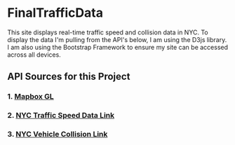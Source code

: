 # FinalTrafficData
This site displays real-time traffic speed and collision data in NYC. To display the data I'm pulling from the API's below, I am using the D3js library. I am also using the Bootstrap Framework to ensure my site can be accessed across all devices.

## API Sources for this Project

### 1. [Mapbox GL](https://www.mapbox.com/)

### 2. [NYC Traffic Speed Data Link](https://data.cityofnewyork.us/Transportation/Real-Time-Traffic-Speed-Data/qkm5-nuaq)

### 3. [NYC Vehicle Collision Link](https://data.cityofnewyork.us/Public-Safety/NYPD-Motor-Vehicle-Collisions/h9gi-nx95/data)
